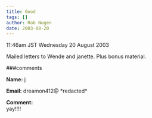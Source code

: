 ```yaml
---
title: Good
tags: []
author: Rob Nugen
date: 2003-08-20
---
```


<p class=date>11:46am JST Wednesday 20 August 2003</p>

<p>Mailed letters to Wende and janette.  Plus bonus material.</p>

###comments

<p><b>Name:</b> j

<p><b>Email:</b> dreamon412@ *redacted*

<p><b>Comment:</b>
<br>yay!!!!


